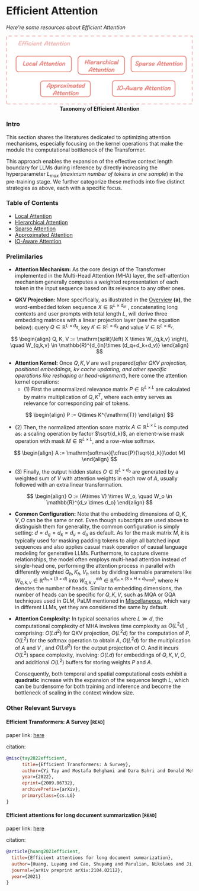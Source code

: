 # Efficient Attention
*Here're some resources about Efficient Attention*

<p align="center">
    <img src="../imgs/efficient_attn.png"></img>
    <strong>Taxonomy of Efficient Attention</strong>
    
</p>

### Intro

This section shares the literatures dedicated to optimizing attention mechanisms, especially focusing on the kernel operations that make the module the computational bottleneck of the Transformer.

This approach enables the expansion of the effective context length boundary for LLMs during inference by directly increasing the hyperparameter $L_{max}$ (*maximum number of tokens in one sample*) in the pre-training stage. We further categorize these methods into five distinct strategies as above, each with a specific focus.



### Table of Contents
* [Local Attention](./efficient_attn_sec/local_attn.md)
* [Hierarchical Attention](./efficient_attn_sec/hierarchical_attn.md)
* [Sparse Attention](./efficient_attn_sec/sparse_attn.md)
* [Approximated Attention](./efficient_attn_sec/approx_attn.md)
* [IO-Aware Attention](./efficient_attn_sec/ioaware_attn.md)


### Prelimilaries

* **Attention Mechanism:** As the core design of the Transformer implemented in the Multi-Head Attention (MHA) layer, the self-attention mechanism generally computes a weighted representation of each token in the input sequence based on its relevance to any other ones.

* **QKV Projection:** More specifically, as illustrated in the [Overview](../imgs/overview_with_caption.png) $\mathbf{(a)}$, the word-embedded token sequence $X \in \mathbb{R}^{L\times d_{in}}$ , concatenating long contexts and user prompts with total length $L$, will derive three embedding matrices with a linear projection layer (see the equation below): query $Q \in \mathbb{R}^{L\times d_q}$, key $K \in \mathbb{R}^{L\times d_k}$ and value $V \in \mathbb{R}^{L\times d_v}$.

$$
\begin{align}
    Q, K, V := \mathrm{split}\left( X \times W_{q,k,v} \right), \quad W_{q,k,v} \in \mathbb{R}^{d_{in}\times (d_q+d_k+d_v)}
\end{align}
$$

* **Attention Kernel:** Once $Q,K,V$ are well prepared(*after QKV projection, positional embeddings, kv cache updating, and other specific operations like reshaping or head-alignment*), here come the attention kernel operations: 
  * (1) First the unnormalized relevance matrix $P \in \mathbb{R}^{L\times L}$ are calculated by matrix multiplication of $Q, K^{\mathrm{T}}$, where each entry serves as relevance for corresponding pair of tokens.

$$
\begin{align}
    P := Q\times K^{\mathrm{T}}
\end{align}
$$

  * (2) Then, the normalized attention score matrix $A \in \mathbb{R}^{L\times L}$ is computed as: a scaling operation by factor $\sqrt{d_k}$, an element-wise mask operation with mask $M \in \mathbb{R}^{L\times L}$, and a row-wise softmax.

$$
\begin{align}
    A := \mathrm{softmax}[\cfrac{P}{\sqrt{d_k}}\odot M]
\end{align}
$$

  * (3) Finally, the output hidden states $O \in \mathbb{R}^{L\times d_o}$ are generated by a weighted sum of $V$ with attention weights in each row of $A$, usually followed with an extra linear transformation.

$$
\begin{align}
    O := (A\times V) \times W_o, \quad W_o \in \mathbb{R}^{d_v \times d_o} 
\end{align}
$$

* **Common Configuration:** Note that the embedding dimensions of $Q, K, V, O$ can be the same or not. Even though subscripts are used above to distinguish them for generality, the common configuration is simply setting: $d = d_q = d_k = d_v = d_o$ as default. As for the mask matrix $M$, it is typically used for masking padding tokens to align all batched input sequences and also applies casual mask operation of causal language modeling for generative LLMs. Furthermore, to capture diverse relationships, the model often employs multi-head attention instead of single-head one, performing the attention process in parallel with differently weighted $Q_h, K_h, V_h$ sets by dividing learnable parameters like $W_{q,k,v} \in \mathbb{R}^{d_{in}\times (3\times d)}$ into $W_{q,k,v}^{mh} \in \mathbb{R}^{d_{in}\times (3\times H\times d_{head})}$, where $H$ denotes the number of heads. Similar to embedding dimensions, the number of heads can be specific for $Q, K, V$, such as MQA or GQA techniques used in GLM, PaLM mentioned in [Miscellaneous](./miscellaneous.md), which vary in different LLMs, yet they are considered the same by default.

* **Attention Complexity:** In typical scenarios where $L \gg d$, the computational complexity of MHA involves time complexity as $O(L^2 d)$ , comprising: $O(Ld^2)$ for QKV projection, $O(L^2d)$ for the computation of $P$, $O(L^2)$ for the softmax operation to obtain $A$, $O(L^2d)$ for the multiplication of $A$ and $V$ , and $O(Ld^2)$ for the output projection of $O$. And it incurs $O(L^2)$ space complexity, involving: $O(Ld)$ for embeddings of $Q, K, V, O$, and additional $O(L^2)$ buffers for storing weights $P$ and $A$. 


    Consequently, both temporal and spatial computational costs exhibit a **quadratic** increase with the expansion of the sequence length $L$, which can be burdensome for both training and inference and become the bottleneck of scaling in the context window size. 


### Other Relevant Surveys


#### Efficient Transformers: A Survey [`READ`]

paper link: [here](https://arxiv.org/pdf/2009.06732.pdf)

citation: 
```bibtex
@misc{tay2022efficient,
      title={Efficient Transformers: A Survey}, 
      author={Yi Tay and Mostafa Dehghani and Dara Bahri and Donald Metzler},
      year={2022},
      eprint={2009.06732},
      archivePrefix={arXiv},
      primaryClass={cs.LG}
}
```


#### Efficient attentions for long document summarization [`READ`]

paper link: [here](https://arxiv.org/pdf/2104.02112)

citation: 
```bibtex
@article{huang2021efficient,
  title={Efficient attentions for long document summarization},
  author={Huang, Luyang and Cao, Shuyang and Parulian, Nikolaus and Ji, Heng and Wang, Lu},
  journal={arXiv preprint arXiv:2104.02112},
  year={2021}
}
```